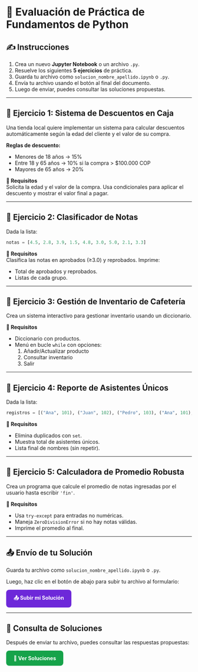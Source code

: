 # 🧪 Evaluación de Práctica de Fundamentos de Python

## ✍️ Instrucciones

1. Crea un nuevo **Jupyter Notebook** o un archivo `.py`.
2. Resuelve los siguientes **5 ejercicios** de práctica.
3. Guarda tu archivo como `solucion_nombre_apellido.ipynb` o `.py`.
4. Envía tu archivo usando el botón al final del documento.
5. Luego de enviar, puedes consultar las soluciones propuestas.

---

## 🧩 Ejercicio 1: Sistema de Descuentos en Caja

Una tienda local quiere implementar un sistema para calcular descuentos automáticamente según la edad del cliente y el valor de su compra.

**Reglas de descuento:**
- Menores de 18 años → 15%
- Entre 18 y 65 años → 10% si la compra > $100.000 COP
- Mayores de 65 años → 20%

**🎯 Requisitos**  
Solicita la edad y el valor de la compra. Usa condicionales para aplicar el descuento y mostrar el valor final a pagar.

---

## 🧩 Ejercicio 2: Clasificador de Notas

Dada la lista:  
```python
notas = [4.5, 2.8, 3.9, 1.5, 4.8, 3.0, 5.0, 2.1, 3.3]
```

**🎯 Requisitos**  
Clasifica las notas en aprobados (≥3.0) y reprobados. Imprime:
- Total de aprobados y reprobados.
- Listas de cada grupo.

---

## 🧩 Ejercicio 3: Gestión de Inventario de Cafetería

Crea un sistema interactivo para gestionar inventario usando un diccionario.

**🎯 Requisitos**  
- Diccionario con productos.
- Menú en bucle `while` con opciones:
  1. Añadir/Actualizar producto
  2. Consultar inventario
  3. Salir

---

## 🧩 Ejercicio 4: Reporte de Asistentes Únicos

Dada la lista:  
```python
registros = [("Ana", 101), ("Juan", 102), ("Pedro", 103), ("Ana", 101), ("Maria", 104), ("Juan", 102)]
```

**🎯 Requisitos**  
- Elimina duplicados con `set`.
- Muestra total de asistentes únicos.
- Lista final de nombres (sin repetir).

---

## 🧩 Ejercicio 5: Calculadora de Promedio Robusta

Crea un programa que calcule el promedio de notas ingresadas por el usuario hasta escribir `'fin'`.

**🎯 Requisitos**  
- Usa `try-except` para entradas no numéricas.
- Maneja `ZeroDivisionError` si no hay notas válidas.
- Imprime el promedio al final.

---

## 📤 Envío de tu Solución

Guarda tu archivo como `solucion_nombre_apellido.ipynb` o `.py`.

Luego, haz clic en el botón de abajo para subir tu archivo al formulario:

<a href="https://docs.google.com/forms/d/e/1FAIpQLSep73inJ6sluw_lTIFz8IKjh2ojraQuFfHIPr3_j8OQZCSmiw/viewform" target="_blank" style="display: inline-block; padding: 12px 20px; background-color: #6d28d9; color: white; text-decoration: none; border-radius: 8px; font-weight: bold; text-align: center;">
📤 Subir mi Solución
</a>


---

## 📘 Consulta de Soluciones

Después de enviar tu archivo, puedes consultar las respuestas propuestas:

<a href="solucion_quiz_2.html" style="display: inline-block; padding: 12px 20px; background-color: #16a34a; color: white; text-decoration: none; border-radius: 8px; font-weight: bold; text-align: center;">
📖 Ver Soluciones
</a>